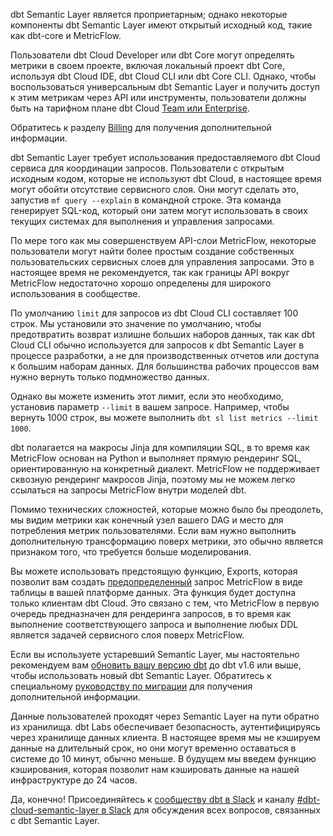 <DetailsToggle alt_header="Является ли dbt Semantic Layer открытым исходным кодом?">

dbt Semantic Layer является проприетарным; однако некоторые компоненты dbt Semantic Layer имеют открытый исходный код, такие как dbt-core и MetricFlow.

Пользователи dbt Cloud Developer или dbt Core могут определять метрики в своем проекте, включая локальный проект dbt Core, используя dbt Cloud IDE, dbt Cloud CLI или dbt Core CLI. Однако, чтобы воспользоваться универсальным dbt Semantic Layer и получить доступ к этим метрикам через API или инструменты, пользователи должны быть на тарифном плане dbt Cloud [Team или Enterprise](https://www.getdbt.com/pricing/).

Обратитесь к разделу <a href="https://docs.getdbt.com/docs/cloud/billing">Billing</a> для получения дополнительной информации.

</DetailsToggle>

<DetailsToggle alt_header="Как пользователи с открытым исходным кодом могут использовать dbt Semantic Layer?">

dbt Semantic Layer требует использования предоставляемого dbt Cloud сервиса для координации запросов. Пользователи с открытым исходным кодом, которые не используют dbt Cloud, в настоящее время могут обойти отсутствие сервисного слоя. Они могут сделать это, запустив `mf query --explain` в командной строке. Эта команда генерирует SQL-код, который они затем могут использовать в своих текущих системах для выполнения и управления запросами.

По мере того как мы совершенствуем API-слои MetricFlow, некоторые пользователи могут найти более простым создание собственных пользовательских сервисных слоев для управления запросами. Это в настоящее время не рекомендуется, так как границы API вокруг MetricFlow недостаточно хорошо определены для широкого использования в сообществе.

</DetailsToggle>

<DetailsToggle alt_header="Почему мой запрос ограничен 100 строками в dbt Cloud CLI?">

По умолчанию `limit` для запросов из dbt Cloud CLI составляет 100 строк. Мы установили это значение по умолчанию, чтобы предотвратить возврат излишне больших наборов данных, так как dbt Cloud CLI обычно используется для запросов к dbt Semantic Layer в процессе разработки, а не для производственных отчетов или доступа к большим наборам данных. Для большинства рабочих процессов вам нужно вернуть только подмножество данных.

Однако вы можете изменить этот лимит, если это необходимо, установив параметр `--limit` в вашем запросе. Например, чтобы вернуть 1000 строк, вы можете выполнить `dbt sl list metrics --limit 1000`.

</DetailsToggle>

<DetailsToggle alt_header="Могу ли я ссылаться на запросы MetricFlow внутри моделей dbt?">

dbt полагается на макросы Jinja для компиляции SQL, в то время как MetricFlow основан на Python и выполняет прямую рендеринг SQL, ориентированную на конкретный диалект. MetricFlow не поддерживает сквозную рендеринг макросов Jinja, поэтому мы не можем легко ссылаться на запросы MetricFlow внутри моделей dbt.

Помимо технических сложностей, которые можно было бы преодолеть, мы видим метрики как конечный узел вашего DAG и место для потребления метрик пользователями. Если вам нужно выполнить дополнительную трансформацию поверх метрики, это обычно является признаком того, что требуется больше моделирования.

</DetailsToggle>

<DetailsToggle alt_header="Могу ли я создавать таблицы в моей платформе данных с помощью MetricFlow?">

Вы можете использовать предстоящую функцию, Exports, которая позволит вам создать [предопределенный](/docs/build/saved-queries) запрос MetricFlow в виде таблицы в вашей платформе данных. Эта функция будет доступна только клиентам dbt Cloud. Это связано с тем, что MetricFlow в первую очередь предназначен для рендеринга запросов, в то время как выполнение соответствующего запроса и выполнение любых DDL является задачей сервисного слоя поверх MetricFlow.

</DetailsToggle>

<DetailsToggle alt_header="Как мне перейти с устаревшего Semantic Layer на новый?">

Если вы используете устаревший Semantic Layer, мы настоятельно рекомендуем вам [обновить вашу версию dbt](/docs/dbt-versions/upgrade-dbt-version-in-cloud) до dbt v1.6 или выше, чтобы использовать новый dbt Semantic Layer. Обратитесь к специальному [руководству по миграции](/guides/sl-migration) для получения дополнительной информации.

</DetailsToggle>

<DetailsToggle alt_header="Как вы храните мои данные?">

Данные пользователей проходят через Semantic Layer на пути обратно из хранилища. dbt Labs обеспечивает безопасность, аутентифицируясь через хранилище данных клиента. В настоящее время мы не кэшируем данные на длительный срок, но они могут временно оставаться в системе до 10 минут, обычно меньше. В будущем мы введем функцию кэширования, которая позволит нам кэшировать данные на нашей инфраструктуре до 24 часов.

</DetailsToggle>

<DetailsToggle alt_header="Существует ли центр обсуждений dbt Semantic Layer?">

Да, конечно! Присоединяйтесь к [сообществу dbt в Slack](https://getdbt.slack.com) и каналу [#dbt-cloud-semantic-layer в Slack](https://getdbt.slack.com/archives/C046L0VTVR6) для обсуждения всех вопросов, связанных с dbt Semantic Layer.

</DetailsToggle>